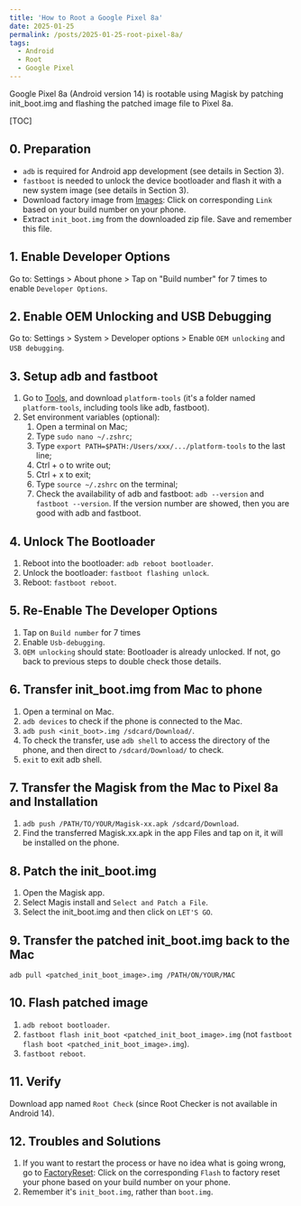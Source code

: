 ```yaml
---
title: 'How to Root a Google Pixel 8a'
date: 2025-01-25
permalink: /posts/2025-01-25-root-pixel-8a/
tags:
  - Android
  - Root
  - Google Pixel
---
```



Google Pixel 8a (Android version 14) is rootable using Magisk by patching init_boot.img and flashing the patched image file to Pixel 8a.

[TOC]

## 0. Preparation
- ```adb``` is required for Android app development (see details in Section 3).
- ```fastboot``` is needed to unlock the device bootloader and flash it with a new system image (see details in Section 3).
- Download factory image from [Images](https://developers.google.com/android/images#akita): Click on corresponding ```Link``` based on your build number on your phone.
- Extract ```init_boot.img``` from the downloaded zip file. Save and remember this file.

## 1. Enable Developer Options
Go to: Settings > About phone > Tap on "Build number" for 7 times to enable ```Developer Options```.

## 2. Enable OEM Unlocking and USB Debugging
Go to: Settings > System > Developer options > Enable ```OEM unlocking``` and ```USB debugging```.

## 3. Setup adb and fastboot
1. Go to [Tools](https://developer.android.com/tools/releases/platform-tools), and download ```platform-tools``` (it's a folder named ```platform-tools```, including tools like adb, fastboot).
2. Set environment variables (optional): 
   1. Open a terminal on Mac;
   2. Type ```sudo nano ~/.zshrc```;
   3. Type ```export PATH=$PATH:/Users/xxx/.../platform-tools``` to the last line;
   4. Ctrl + o to write out;
   5. Ctrl + x to exit;
   6. Type ```source ~/.zshrc``` on the terminal;
   7. Check the availability of adb and fastboot: ```adb --version``` and ```fastboot --version```. If the version number are showed, then you are good with adb and fastboot.

## 4. Unlock The Bootloader
1. Reboot into the bootloader: ```adb reboot bootloader```.
2. Unlock the bootloader: ```fastboot flashing unlock```.
3. Reboot: ```fastboot reboot```.

## 5. Re-Enable The Developer Options
1. Tap on ```Build number``` for 7 times
2. Enable ```Usb-debugging```.
3. ```OEM unlocking``` should state: Bootloader is already unlocked. If not, go back to previous steps to double check those details.

## 6. Transfer init_boot.img from Mac to phone
1. Open a terminal on Mac.
2. ```adb devices``` to check if the phone is connected to the Mac.
3. ```adb push <init_boot>.img /sdcard/Download/```.
4. To check the transfer, use ```adb shell``` to access the directory of the phone, and then direct to ```/sdcard/Download/``` to check.
5. ```exit``` to exit adb shell.

## 7. Transfer the Magisk from the Mac to Pixel 8a and Installation
1. ```adb push /PATH/TO/YOUR/Magisk-xx.apk /sdcard/Download```.
2. Find the transferred Magisk.xx.apk in the app Files and tap on it, it will be installed on the phone.

## 8. Patch the init_boot.img
1. Open the Magisk app.
2. Select Magis install and ```Select and Patch a File```.
3. Select the init_boot.img and then click on ```LET'S GO```. 

## 9. Transfer the patched init_boot.img back to the Mac
```adb pull <patched_init_boot_image>.img /PATH/ON/YOUR/MAC```

## 10. Flash patched image
1. ```adb reboot bootloader```.
2. ```fastboot flash init_boot <patched_init_boot_image>.img``` (not ```fastboot flash boot <patched_init_boot_image>.img```).
3. ```fastboot reboot```.

## 11. Verify
Download app named ```Root Check``` (since Root Checker is not available in Android 14).

## 12. Troubles and Solutions
1. If you want to restart the process or have no idea what is going wrong, go to [FactoryReset](https://developers.google.com/android/images#akita): Click on the corresponding ```Flash``` to factory reset your phone based on your build number on your phone.
2. Remember it's ```init_boot.img```, rather than ```boot.img```.